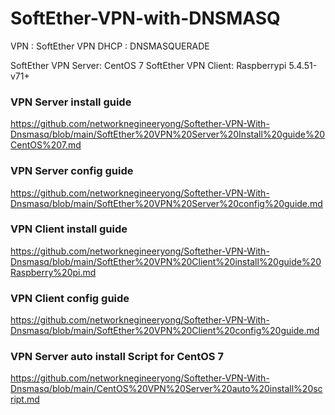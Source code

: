 # SoftEther-VPN-with-DNSMASQ
VPN : SoftEther VPN
DHCP : DNSMASQUERADE

SoftEther VPN Server: CentOS 7
SoftEther VPN Client: Raspberrypi 5.4.51-v71+

### VPN Server install guide
https://github.com/networknegineeryong/Softether-VPN-With-Dnsmasq/blob/main/SoftEther%20VPN%20Server%20Install%20guide%20CentOS%207.md

### VPN Server config guide
https://github.com/networknegineeryong/Softether-VPN-With-Dnsmasq/blob/main/SoftEther%20VPN%20Server%20config%20guide.md

### VPN Client install guide
https://github.com/networknegineeryong/Softether-VPN-With-Dnsmasq/blob/main/SoftEther%20VPN%20Client%20install%20guide%20Raspberry%20pi.md

### VPN Client config guide
https://github.com/networknegineeryong/Softether-VPN-With-Dnsmasq/blob/main/SoftEther%20VPN%20Client%20config%20guide.md

### VPN Server auto install Script for CentOS 7
https://github.com/networknegineeryong/Softether-VPN-With-Dnsmasq/blob/main/CentOS%20VPN%20Server%20auto%20install%20script.md